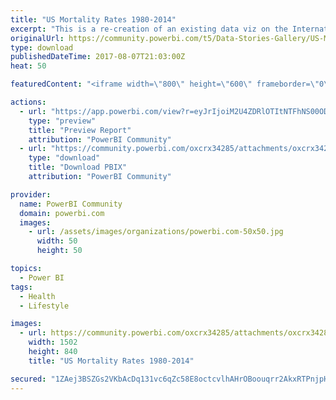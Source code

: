 ```yaml
---
title: "US Mortality Rates 1980-2014"
excerpt: "This is a re-creation of an existing data viz on the International Health Metrics and Evaluation website. Allow me to briefly lay out the features of"
originalUrl: https://community.powerbi.com/t5/Data-Stories-Gallery/US-Mortality-Rates-1980-2014/m-p/227130
type: download
publishedDateTime: 2017-08-07T21:03:00Z
heat: 50

featuredContent: "<iframe width=\"800\" height=\"600\" frameborder=\"0\" src=\"https://app.powerbi.com/view?r=eyJrIjoiM2U4ZDRlOTItNTFhNS00ODM1LTg3YTMtZTdmZjEyMGQyOTk0IiwidCI6IjZkNjM4YjFhLTMyYmYtNGJhMy1iNGI0LWU4NjU1MzcyNmZiMSIsImMiOjZ9\"></iframe>"

actions:
  - url: "https://app.powerbi.com/view?r=eyJrIjoiM2U4ZDRlOTItNTFhNS00ODM1LTg3YTMtZTdmZjEyMGQyOTk0IiwidCI6IjZkNjM4YjFhLTMyYmYtNGJhMy1iNGI0LWU4NjU1MzcyNmZiMSIsImMiOjZ9"
    type: "preview"
    title: "Preview Report"
    attribution: "PowerBI Community"
  - url: "https://community.powerbi.com/oxcrx34285/attachments/oxcrx34285/DataStoriesGallery/999/2/USA_Mortality_Rates_1980_2014.pbix"
    type: "download"
    title: "Download PBIX"
    attribution: "PowerBI Community"

provider:
  name: PowerBI Community
  domain: powerbi.com
  images:
    - url: /assets/images/organizations/powerbi.com-50x50.jpg
      width: 50
      height: 50

topics:
  - Power BI
tags:
  - Health
  - Lifestyle

images:
  - url: https://community.powerbi.com/oxcrx34285/attachments/oxcrx34285/DataStoriesGallery/999/1/USMortalityRates_1980_2014.PNG
    width: 1502
    height: 840
    title: "US Mortality Rates 1980-2014"

secured: "1ZAej3BSZGs2VKbAcDq131vc6qZc58E8octcvlhAHrOBoouqrr2AkxRTPnjpHuV+Q5wxNr7+En4uzraUk97pUpDTPgZ8WunKJ+e542bGJRLyl8Or0VsWY9lHXY7d65lMcETaP3FfI6efjqeAo25zgSMZZs6V3Uizgcrw8Y7BAB3TW1EdgWhx3/KWV2lxlaCqYOs7BNSKaDdVRdgEBipnVJ0uizr31i93IdR2NgcH13wT5Df2Bwc8F+46EH3wJnYLCV6y3/72AsrTgrQTt5rKPlFpVXxwtkYNun+4/Rpla7A+wV+toEd3sSTOoXBzM8m9xsEuSKmg+hGANlYSNLEYDKNS9L6T3v4+x+7k+Lk4S2rdoBqIoWxgumlGwZW11/4vrF3q5/aSpEjSzG0RUD9gjg==;Bk7Gp3GUOOOgjFDImnCrtQ=="
---
```


